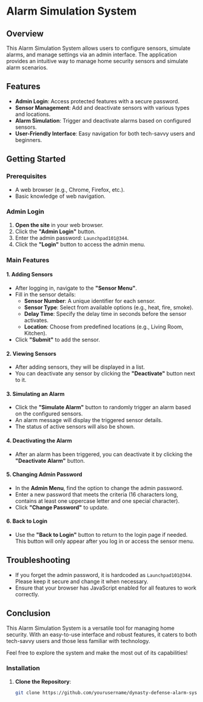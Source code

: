 # Alarm Simulation System

## Overview
This Alarm Simulation System allows users to configure sensors, simulate alarms, and manage settings via an admin interface. The application provides an intuitive way to manage home security sensors and simulate alarm scenarios.

## Features
- **Admin Login**: Access protected features with a secure password.
- **Sensor Management**: Add and deactivate sensors with various types and locations.
- **Alarm Simulation**: Trigger and deactivate alarms based on configured sensors.
- **User-Friendly Interface**: Easy navigation for both tech-savvy users and beginners.

## Getting Started

### Prerequisites
- A web browser (e.g., Chrome, Firefox, etc.).
- Basic knowledge of web navigation.

### Admin Login
1. **Open the site** in your web browser.
2. Click the **"Admin Login"** button.
3. Enter the admin password: `Launchpad101@344`.
4. Click the **"Login"** button to access the admin menu.

### Main Features

#### 1. Adding Sensors
- After logging in, navigate to the **"Sensor Menu"**.
- Fill in the sensor details:
  - **Sensor Number**: A unique identifier for each sensor.
  - **Sensor Type**: Select from available options (e.g., heat, fire, smoke).
  - **Delay Time**: Specify the delay time in seconds before the sensor activates.
  - **Location**: Choose from predefined locations (e.g., Living Room, Kitchen).
- Click **"Submit"** to add the sensor.

#### 2. Viewing Sensors
- After adding sensors, they will be displayed in a list.
- You can deactivate any sensor by clicking the **"Deactivate"** button next to it.

#### 3. Simulating an Alarm
- Click the **"Simulate Alarm"** button to randomly trigger an alarm based on the configured sensors.
- An alarm message will display the triggered sensor details.
- The status of active sensors will also be shown.

#### 4. Deactivating the Alarm
- After an alarm has been triggered, you can deactivate it by clicking the **"Deactivate Alarm"** button.

#### 5. Changing Admin Password
- In the **Admin Menu**, find the option to change the admin password.
- Enter a new password that meets the criteria (16 characters long, contains at least one uppercase letter and one special character).
- Click **"Change Password"** to update.

#### 6. Back to Login
- Use the **"Back to Login"** button to return to the login page if needed. This button will only appear after you log in or access the sensor menu.

## Troubleshooting
- If you forget the admin password, it is hardcoded as `Launchpad101@344`. Please keep it secure and change it when necessary.
- Ensure that your browser has JavaScript enabled for all features to work correctly.

## Conclusion
This Alarm Simulation System is a versatile tool for managing home security. With an easy-to-use interface and robust features, it caters to both tech-savvy users and those less familiar with technology.

Feel free to explore the system and make the most out of its capabilities!

### Installation
1. **Clone the Repository**:
   ```bash
   git clone https://github.com/yourusername/dynasty-defense-alarm-systems.git

